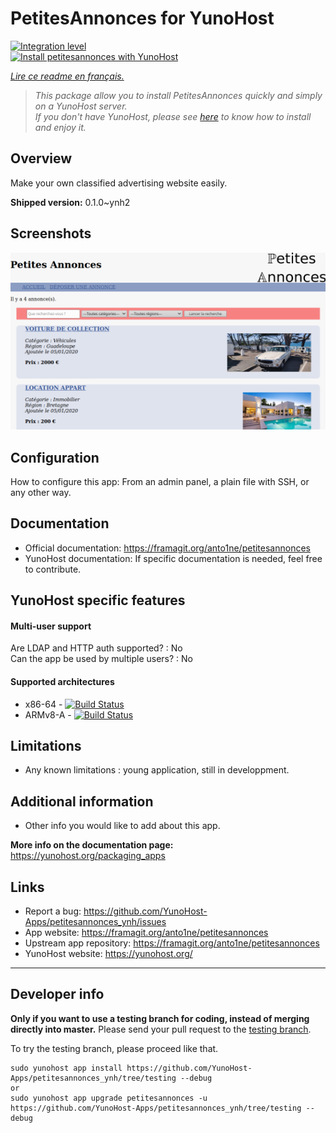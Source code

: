 # PetitesAnnonces for YunoHost

[![Integration level](https://dash.yunohost.org/integration/petitesannonces.svg)](https://dash.yunohost.org/appci/app/petitesannonces)  
[![Install petitesannonces with YunoHost](https://install-app.yunohost.org/install-with-yunohost.png)](https://install-app.yunohost.org/?app=petitesannonces)

*[Lire ce readme en français.](./README_fr.md)*

> *This package allow you to install PetitesAnnonces quickly and simply on a YunoHost server.  
If you don't have YunoHost, please see [here](https://yunohost.org/#/install) to know how to install and enjoy it.*

## Overview

Make your own classified advertising website easily.

**Shipped version:** 0.1.0~ynh2

## Screenshots

![demo](doc/demo.png)

<!-- 
## Demo

* [Official demo](Link to a demo site for this app)
-->
## Configuration

How to configure this app: From an admin panel, a plain file with SSH, or any other way.

## Documentation

 * Official documentation: https://framagit.org/anto1ne/petitesannonces  
 * YunoHost documentation: If specific documentation is needed, feel free to contribute.

## YunoHost specific features

#### Multi-user support

Are LDAP and HTTP auth supported? : No  
Can the app be used by multiple users? : No  

#### Supported architectures

* x86-64 - [![Build Status](https://ci-apps.yunohost.org/ci/logs/petitesannonces%20%28Apps%29.svg)](https://ci-apps.yunohost.org/ci/apps/petitesannonces/)
* ARMv8-A - [![Build Status](https://ci-apps-arm.yunohost.org/ci/logs/petitesannonces%20%28Apps%29.svg)](https://ci-apps-arm.yunohost.org/ci/apps/petitesannonces/)

## Limitations

* Any known limitations : young application, still in developpment.

## Additional information

* Other info you would like to add about this app.

**More info on the documentation page:**  
https://yunohost.org/packaging_apps

## Links

 * Report a bug: https://github.com/YunoHost-Apps/petitesannonces_ynh/issues
 * App website: https://framagit.org/anto1ne/petitesannonces  
 * Upstream app repository: https://framagit.org/anto1ne/petitesannonces  
 * YunoHost website: https://yunohost.org/

---

Developer info
----------------

**Only if you want to use a testing branch for coding, instead of merging directly into master.**
Please send your pull request to the [testing branch](https://github.com/YunoHost-Apps/petitesannonces_ynh/tree/testing).

To try the testing branch, please proceed like that.
```
sudo yunohost app install https://github.com/YunoHost-Apps/petitesannonces_ynh/tree/testing --debug
or
sudo yunohost app upgrade petitesannonces -u https://github.com/YunoHost-Apps/petitesannonces_ynh/tree/testing --debug
```
